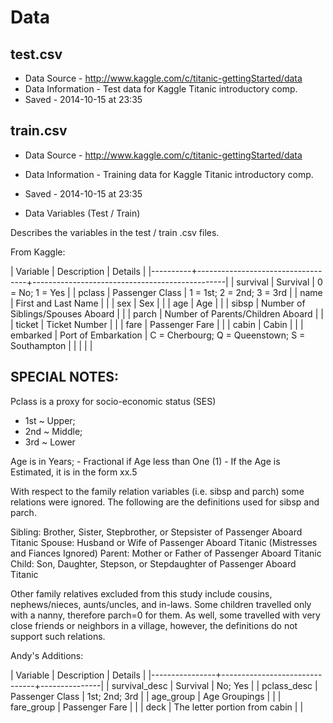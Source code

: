 # Data

## test.csv

-  Data Source - http://www.kaggle.com/c/titanic-gettingStarted/data
-  Data Information - Test data for Kaggle Titanic introductory comp.
-  Saved - 2014-10-15 at 23:35

## train.csv

-  Data Source - http://www.kaggle.com/c/titanic-gettingStarted/data
-  Data Information - Training data for Kaggle Titanic introductory
   comp.
-  Saved - 2014-10-15 at 23:35

-  Data Variables (Test / Train)

Describes the variables in the test / train .csv files.

From Kaggle:

| Variable | Description                       | Details                                        |
|----------+-----------------------------------+------------------------------------------------|
| survival | Survival                          | 0 = No; 1 = Yes                                |
| pclass   | Passenger Class                   | 1 = 1st; 2 = 2nd; 3 = 3rd                      |
| name     | First and Last Name               |                                                |
| sex      | Sex                               |                                                |
| age      | Age                               |                                                |
| sibsp    | Number of Siblings/Spouses Aboard |                                                |
| parch    | Number of Parents/Children Aboard |                                                |
| ticket   | Ticket Number                     |                                                |
| fare     | Passenger Fare                    |                                                |
| cabin    | Cabin                             |                                                |
| embarked | Port of Embarkation               | C = Cherbourg; Q = Queenstown; S = Southampton |
|          |                                   |                                                |

## SPECIAL NOTES:

Pclass is a proxy for socio-economic status (SES)

-  1st ~ Upper;
-  2nd ~ Middle;
-  3rd ~ Lower

Age is in Years; - Fractional if Age less than One (1) - If the Age is
Estimated, it is in the form xx.5

With respect to the family relation variables (i.e. sibsp and parch)
some relations were ignored. The following are the definitions used for
sibsp and parch.

Sibling: Brother, Sister, Stepbrother, or Stepsister of Passenger Aboard
Titanic Spouse: Husband or Wife of Passenger Aboard Titanic (Mistresses
and Fiances Ignored) Parent: Mother or Father of Passenger Aboard
Titanic Child: Son, Daughter, Stepson, or Stepdaughter of Passenger
Aboard Titanic

Other family relatives excluded from this study include cousins,
nephews/nieces, aunts/uncles, and in-laws. Some children travelled only
with a nanny, therefore parch=0 for them. As well, some travelled with
very close friends or neighbors in a village, however, the definitions
do not support such relations.

Andy's Additions:

| Variable       | Description                   | Details       |
|----------------+-------------------------------+---------------|
| survival\_desc | Survival                      | No; Yes       |
| pclass\_desc   | Passenger Class               | 1st; 2nd; 3rd |
| age\_group     | Age Groupings                 |               |
| fare\_group    | Passenger Fare                |               |
| deck           | The letter portion from cabin |               |

